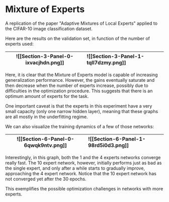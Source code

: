 # Mixture of Experts
A replication of the paper "Adaptive Mixtures of Local Experts" applied to the CIFAR-10 image classification dataset.

Here are the results on the validation set, in function of the number of experts used:

|![[Section-3-Panel-0-ixvacjhdn.png]]| ![[Section-3-Panel-1-tqll7dzmy.png]]|
| ---------------------------------- |:----------------------------------- |

Here, it is clear that the Mixture of Experts model is capable of increasing generalization performance. However, the gains eventually saturate and then decrease when the number of experts increase, possibly due to difficulties in the optimization procedure. This suggests that there is an optimum amount of experts for the task.

One important caveat is that the experts in this experiment have a very small capacity (only one narrow hidden layer), meaning that these graphs are all mostly in the underfitting regime.

We can also visualize the training dynamics of a few of those networks:

|![[Section-6-Panel-0-6qwqk9ntv.png]]| ![[Section-6-Panel-1-98rd5i0d3.png]]|
| ---------------------------------- |:----------------------------------- |

Interestingly, in this graph, both the 1 and the 4 experts networks converge really fast. The 10 expert network, however, initially performs just as bad as the single expert, and only after a while starts to gradually improve, approaching the 4 expert network. Notice that the 10 expert network has not converged yet after the 30 epochs.

This exemplifies the possible optimization challenges in networks with more experts.
